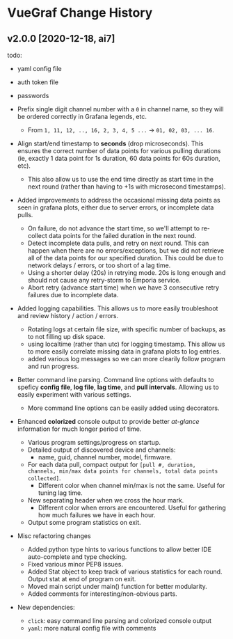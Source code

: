 # VueGraf Change History

## v2.0.0 [2020-12-18, ai7]

todo:
- yaml config file
- auth token file
- passwords

- Prefix single digit channel number with a `0` in channel name, so they
  will be ordered correctly in Grafana legends, etc.
  - From `1, 11, 12, .., 16, 2, 3, 4, 5 ...` -> `01, 02, 03, ... 16`.

- Align start/end timestamp to **seconds** (drop microseconds). This ensures the
  correct number of data points for various pulling durations (ie, exactly 1
  data point for 1s duration, 60 data points for 60s duration, etc).
  - This also allow us to use the end time directly as start time in the
    next round (rather than having to +1s with microsecond timestamps).

- Added improvements to address the occasional missing data points as seen
  in grafana plots, either due to server errors, or incomplete data pulls.
  - On failure, do not advance the start time, so we'll attempt to
    re-collect data points for the failed duration in the next round.
  - Detect incomplete data pulls, and retry on next round. This can happen
    when there are no errors/exceptions, but we did not retrieve all of the
    data points for our specified duration. This could be due to network
    delays / errors, or too short of a lag time.
  - Using a shorter delay (20s) in retrying mode. 20s is long enough and
    should not cause any retry-storm to Emporia service.
  - Abort retry (advance start time) when we have 3 consecutive retry
    failures due to incomplete data.

- Added logging capabilities. This allows us to more easily troubleshoot and
  review history / action / errors.
  - Rotating logs at certain file size, with specific number of backups, as
    to not filling up disk space.
  - using localtime (rather than utc) for logging timestamp. This allow us
    to more easily correlate missing data in grafana plots to log entries.
  - added various log messages so we can more clearily follow program and
    run progress.

- Better command line parsing. Command line options with defaults to speficy
  **config file**, **log file**, **lag time**, and **pull intervals**.
  Allowing us to easily experiment with various settings.
  - More command line options can be easily added using decorators.

- Enhanced **colorized** console output to provide better *at-glance*
  information for much longer period of time.
  - Various program settings/progress on startup.
  - Detailed output of discovered device and channels:
    - name, guid, channel number, model, firmware.
  - For each data pull, compact output for `[pull #, duration, channels,
    min/max data points for channels, total data points collected]`.
    - Different color when channel min/max is not the same. Useful for
      tuning lag time.
  - New separating header when we cross the hour mark.
    - Different color when errors are encountered. Useful for gathering how
      much failures we have in each hour.
  - Output some program statistics on exit.

- Misc refactoring changes
  - Added python type hints to various functions to allow better IDE
    auto-complete and type checking.
  - Fixed various minor PEP8 issues.
  - Added Stat object to keep track of various statistics for each round.
    Output stat at end of program on exit.
  - Moved main script under main() function for better modularity.
  - Added comments for interesting/non-obvious parts.

- New dependencies:
  - `click`: easy command line parsing and colorized console output
  - `yaml`: more natural config file with comments
